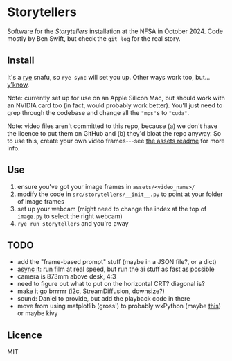 # Storytellers

Software for the _Storytellers_ installation at the NFSA in October 2024. Code
mostly by Ben Swift, but check the `git log` for the real story.

## Install

It's a [rye](https://rye.astral.sh) snafu, so `rye sync` will set you up. Other
ways work too, but... [y'know](https://xkcd.com/1987/).

Note: currently set up for use on an Apple Silicon Mac, but should work with an
NVIDIA card too (in fact, would probably work better). You'll just need to grep
through the codebase and change all the `"mps"`s to `"cuda"`.

Note: video files aren't committed to this repo, because (a) we don't have the
licence to put them on GitHub and (b) they'd bloat the repo anyway. So to use
this, create your own video frames---see [the assets readme](/assets/README.md)
for more info.

## Use

1. ensure you've got your image frames in `assets/<video_name>/`
2. modify the code in `src/storytellers/__init__.py` to point at your folder of
   image frames
3. set up your webcam (might need to change the index at the top of `image.py`
   to select the right webcam)
4. `rye run storytellers` and you're away

## TODO

- add the "frame-based prompt" stuff (maybe in a JSON file?, or a dict)
- [async it](https://docs.python.org/3/library/asyncio-eventloop.html#running-and-stopping-the-loop):
  run film at real speed, but run the ai stuff as fast as possible
- camera is 873mm above desk, 4:3
- need to figure out what to put on the horizontal CRT? diagonal is?
- make it go brrrrrr (i2c, StreamDiffusion, downsize?)
- sound: Daniel to provide, but add the playback code in there
- move from using matplotlib (gross!) to probably wxPython (maybe
  [this](https://wiki.wxpython.org/WorkingWithImages)) or maybe kivy

## Licence

MIT
